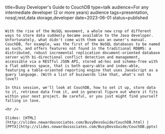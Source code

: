 title=Busy Developer's Guide to CouchDB
type=talk
audience=For any intermediate developer (2 or more years) audience
tags=presentation, nosql,rest,data storage,developer
date=2023-06-01
status=published
~~~~~~

With the rise of the NoSQL movement, a whole new crop of different ways to store data suddenly became available to the Java developer. Unfortunately, what didn't come with them was an owner's manual. CouchDB, for example, was the first of the NoSQL databases to be named as such, and offers features not found in the traditional RDBMS: a distributed, robust incremental replication document-oriented database server with bi-directional conflict detection and management, accessible via a RESTful JSON API, stored ad-hoc and schema-free with a flat address space, that is both query-able and index-able, featuring a table-oriented reporting engine that uses JavaScript as a query language. (With a list of buzzwords like that, what's not to love?)

In this session, we'll look at CouchDB, how to set it up, store data to it, retrieve data from it, and in general figure out where it fits within your next project. Be careful, or you just might find yourself falling in love.
    
<hr />

Slides: [HTML](http://slides.newardassociates.com/BusyDevsGuide/CouchDB.html) | [PPTX](http://slides.newardassociates.com/BusyDevsGuide/CouchDB.pptx)
